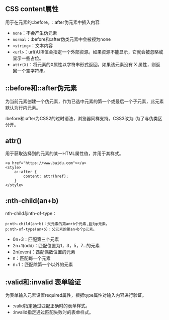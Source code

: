 ## CSS content属性

用于在元素的::before，::after伪元素中插入内容

* `none`：不会产生伪元素
* `normal`：:before和:after伪类元素中会被视为none
* `<string>`：文本内容
* `<url>`：url()URI值会指定一个外部资源。如果资源不能显示，它就会被忽略或显示一些占位。
* `attr(X)`：将元素的X属性以字符串形式返回。如果该元素没有 X 属性，则返回一个空字符串。

## ::before和::after伪元素

为当前元素创建一个伪元素，作为已选中元素的第一个或最后一个子元素，此元素默认为行内元素。

:before和:after为CSS2的过时语法，浏览器同样支持。CSS3改为::为了与伪类区分开。

## attr()

用于获取选择到的元素的某一HTML属性值，并用于其样式。

    <a href="https://www.baidu.com"></a>
    <style>
        a::after {
            content: attr(href);
        }
    </style>

## :nth-child(an+b)

nth-child与nth-of-type：

    p:nth-child(an+b)：父元素的第an+b个元素,且为p元素。
    p:nth-of-type(an+b)：父元素的第an+b个p元素。

* 0n+3：匹配第三个元素
* 2n+1(odd)：匹配位置为1，3，5，7...的元素
* 2n(even)：匹配偶数位置的元素
* n：匹配每一个元素
* n+1：匹配除第一个以外的元素

## :valid和:invalid 表单验证

为表单输入元素设置required属性，根据type属性对输入内容进行验证。

* :valid指定通过匹配正确时的表单样式。
* :invalid指定通过匹配失败时的表单样式。